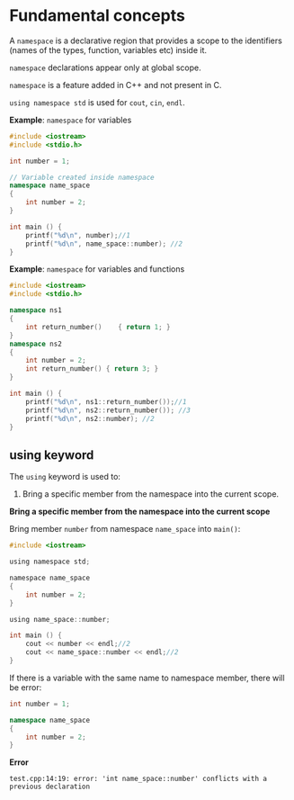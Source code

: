 # Fundamental concepts

A ``namespace`` is a declarative region that provides a scope to the identifiers (names of the types, function, variables etc) inside it.

``namespace`` declarations appear only at global scope.

``namespace`` is a feature added in C++ and not present in C.

``using namespace std`` is used for ``cout``, ``cin``, ``endl``.

**Example**: ``namespace`` for variables

```cpp
#include <iostream>
#include <stdio.h>

int number = 1;

// Variable created inside namespace
namespace name_space
{
    int number = 2;
}

int main () {
    printf("%d\n", number);//1
    printf("%d\n", name_space::number); //2
}
```

**Example**: ``namespace`` for variables and functions

```cpp
#include <iostream>
#include <stdio.h>

namespace ns1
{
    int return_number()    { return 1; }
}
namespace ns2 
{
    int number = 2;
    int return_number() { return 3; }
}

int main () {
    printf("%d\n", ns1::return_number());//1
    printf("%d\n", ns2::return_number()); //3
    printf("%d\n", ns2::number); //2
}
```

## using keyword

The ``using`` keyword is used to:
1. Bring a specific member from the namespace into the current scope.

**Bring a specific member from the namespace into the current scope**

Bring member ``number`` from namespace ``name_space`` into ``main()``:

```c
#include <iostream>

using namespace std;

namespace name_space
{
    int number = 2;
}

using name_space::number;

int main () {
    cout << number << endl;//2
    cout << name_space::number << endl;//2
}
```

If there is a variable with the same name to namespace member, there will be error:

```cpp
int number = 1;

namespace name_space
{
    int number = 2;
}
```

**Error**

```
test.cpp:14:19: error: 'int name_space::number' conflicts with a previous declaration
```
